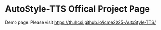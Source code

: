 # AutoStyle-TTS Offical Project Page 
Demo page. Please visit https://thuhcsi.github.io/icme2025-AutoStyle-TTS/
